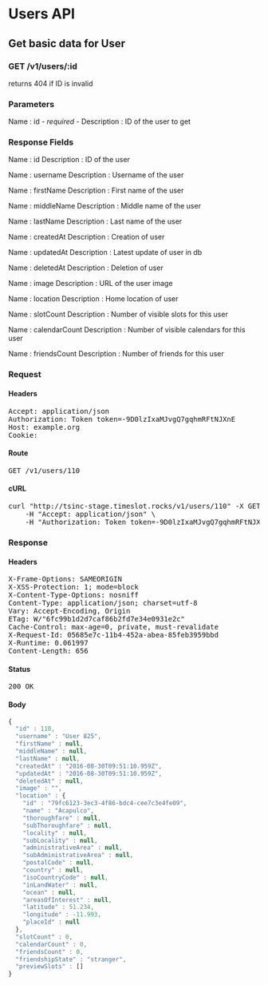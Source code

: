 # Users API

## Get basic data for User

### GET /v1/users/:id

returns 404 if ID is invalid



### Parameters

Name : id *- required -*
Description : ID of the user to get


### Response Fields

Name : id
Description : ID of the user

Name : username
Description : Username of the user

Name : firstName
Description : First name of the user

Name : middleName
Description : Middle name of the user

Name : lastName
Description : Last name of the user

Name : createdAt
Description : Creation of user

Name : updatedAt
Description : Latest update of user in db

Name : deletedAt
Description : Deletion of user

Name : image
Description : URL of the user image

Name : location
Description : Home location of user

Name : slotCount
Description : Number of visible slots for this user

Name : calendarCount
Description : Number of visible calendars for this user

Name : friendsCount
Description : Number of friends for this user

### Request

#### Headers

<pre>Accept: application/json
Authorization: Token token=-9D0lzIxaMJvgQ7gqhmRFtNJXnE
Host: example.org
Cookie: </pre>

#### Route

<pre>GET /v1/users/110</pre>

#### cURL

<pre class="request">curl &quot;http://tsinc-stage.timeslot.rocks/v1/users/110&quot; -X GET \
	-H &quot;Accept: application/json&quot; \
	-H &quot;Authorization: Token token=-9D0lzIxaMJvgQ7gqhmRFtNJXnE&quot;</pre>

### Response

#### Headers

<pre>X-Frame-Options: SAMEORIGIN
X-XSS-Protection: 1; mode=block
X-Content-Type-Options: nosniff
Content-Type: application/json; charset=utf-8
Vary: Accept-Encoding, Origin
ETag: W/&quot;6fc99b1d2d7caf86b2fd7e34e0931e2c&quot;
Cache-Control: max-age=0, private, must-revalidate
X-Request-Id: 05685e7c-11b4-452a-abea-85feb3959bbd
X-Runtime: 0.061997
Content-Length: 656</pre>

#### Status

<pre>200 OK</pre>

#### Body

```javascript
{
  "id" : 110,
  "username" : "User 825",
  "firstName" : null,
  "middleName" : null,
  "lastName" : null,
  "createdAt" : "2016-08-30T09:51:10.959Z",
  "updatedAt" : "2016-08-30T09:51:10.959Z",
  "deletedAt" : null,
  "image" : "",
  "location" : {
    "id" : "79fc6123-3ec3-4f86-bdc4-cee7c3e4fe09",
    "name" : "Acapulco",
    "thoroughfare" : null,
    "subThoroughfare" : null,
    "locality" : null,
    "subLocality" : null,
    "administrativeArea" : null,
    "subAdministrativeArea" : null,
    "postalCode" : null,
    "country" : null,
    "isoCountryCode" : null,
    "inLandWater" : null,
    "ocean" : null,
    "areasOfInterest" : null,
    "latitude" : 51.234,
    "longitude" : -11.993,
    "placeId" : null
  },
  "slotCount" : 0,
  "calendarCount" : 0,
  "friendsCount" : 0,
  "friendshipState" : "stranger",
  "previewSlots" : []
}
```
